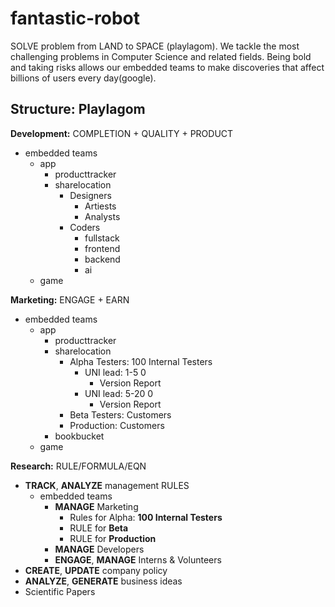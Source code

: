 # fantastic-robot
SOLVE problem from LAND to SPACE (playlagom). We tackle the most challenging problems in Computer Science and related fields.  Being bold and taking risks allows our embedded teams to make discoveries that affect billions of users every day(google).

Structure: Playlagom
--------------------

**Development:** COMPLETION + QUALITY + PRODUCT
  - embedded teams
    - app
      - producttracker
      - sharelocation
        - Designers
          - Artiests
          - Analysts
        - Coders
          - fullstack
          - frontend
          - backend
          - ai
    - game
    
**Marketing:** ENGAGE + EARN
  - embedded teams
    - app
      - producttracker
      - sharelocation
        - Alpha Testers: 100 Internal Testers
          - UNI lead: 1-5   0
            - Version Report
          - UNI lead: 5-20   0
            - Version Report
        - Beta Testers: Customers
        - Production: Customers
      - bookbucket
    - game
    
**Research:** RULE/FORMULA/EQN
  - **TRACK**, **ANALYZE** management RULES
    - embedded teams
      - **MANAGE** Marketing
        - Rules for Alpha: **100 Internal Testers**
        - RULE for **Beta**
        - RULE for **Production**
      - **MANAGE** Developers
      - **ENGAGE**, **MANAGE** Interns & Volunteers
  - **CREATE**, **UPDATE** company policy
  - **ANALYZE**, **GENERATE** business ideas
  - Scientific Papers

